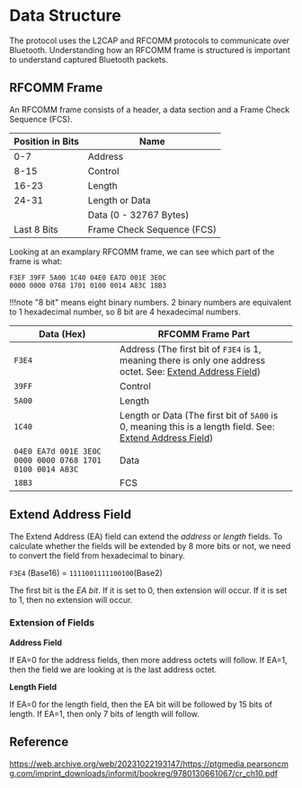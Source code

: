 # Data Structure

The protocol uses the L2CAP and RFCOMM protocols to communicate over Bluetooth. Understanding how an
RFCOMM frame is structured is important to understand captured Bluetooth packets.

## RFCOMM Frame

An RFCOMM frame consists of a header, a data section and a Frame Check Sequence (FCS).

| Position in Bits | Name                       |
| ---------------- | -------------------------- |
| 0-7              | Address                    |
| 8-15             | Control                    |
| 16-23            | Length                     |
| 24-31            | Length or Data             |
|                  | Data (0 - 32767 Bytes)     |
| Last 8 Bits      | Frame Check Sequence (FCS) |

Looking at an examplary RFCOMM frame, we can see which part of the frame is what:

```
F3EF 39FF 5A00 1C40 04E0 EA7D 001E 3E0C
0000 0000 0768 1701 0100 0014 A83C 18B3
```

!!!note
    "8 bit" means eight binary numbers. 2 binary numbers are equivalent to 1 hexadecimal number, so 8 bit are 4 hexadecimal numbers.

| Data (Hex)                                               | RFCOMM Frame Part                                                                                                     |
| -------------------------------------------------------- | --------------------------------------------------------------------------------------------------------------------- |
| `F3E4`                                                   | Address (The first bit of `F3E4` is 1, meaning there is only one address octet. See: [Extend Address Field](#ea-field))  |
| `39FF`                                                   | Control                                                                                                               |
| `5A00`                                                   | Length                                                                                                                |
| `1C40`                                                   | Length or Data (The first bit of `5A00` is 0, meaning this is a length field. See: [Extend Address Field](#ea-field)) |
| `04E0 EA7d 001E 3E0C 0000 0000 0768 1701 0100 0014 A83C` | Data                                                                                                                  |
| `18B3`                                                   | FCS                                                                                                                   |

## <a name="ea-field"></a>Extend Address Field

The Extend Address (EA) field can extend the *address* or *length* fields. To calculate whether the
fields will be extended by 8 more bits or not, we need to convert the field from hexadecimal to
binary.

`F3E4` (Base16) = `1111001111100100`(Base2)

The first bit is the *EA bit*. If it is set to 0, then extension will occur. If it is set to 1, then
no extension will occur.

### Extension of Fields

**Address Field**

If EA=0 for the address fields, then more address octets will follow. If EA=1, then the field we are
looking at is the last address octet.

**Length Field**

If EA=0 for the length field, then the EA bit will be followed by 15 bits of length. If EA=1, then
only 7 bits of length will follow.

## Reference
<https://web.archive.org/web/20231022193147/https://ptgmedia.pearsoncmg.com/imprint_downloads/informit/bookreg/9780130661067/cr_ch10.pdf>